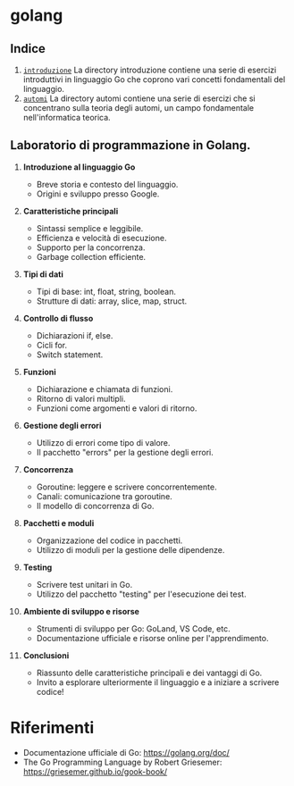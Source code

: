 # golang

## Indice

1. [`introduzione`](./introduzione/) La directory introduzione contiene una
serie di esercizi introduttivi in linguaggio Go che coprono vari concetti
fondamentali del linguaggio.
2. [`automi`](./automi/) La directory automi contiene una serie di esercizi
che si concentrano sulla teoria degli automi, un campo fondamentale
nell'informatica teorica.

## Laboratorio di programmazione in Golang.

1. **Introduzione al linguaggio Go**
   - Breve storia e contesto del linguaggio.
   - Origini e sviluppo presso Google.
   
2. **Caratteristiche principali**
   - Sintassi semplice e leggibile.
   - Efficienza e velocità di esecuzione.
   - Supporto per la concorrenza.
   - Garbage collection efficiente.
   
3. **Tipi di dati**
   - Tipi di base: int, float, string, boolean.
   - Strutture di dati: array, slice, map, struct.
   
4. **Controllo di flusso**
   - Dichiarazioni if, else.
   - Cicli for.
   - Switch statement.
   
5. **Funzioni**
   - Dichiarazione e chiamata di funzioni.
   - Ritorno di valori multipli.
   - Funzioni come argomenti e valori di ritorno.
   
6. **Gestione degli errori**
   - Utilizzo di errori come tipo di valore.
   - Il pacchetto "errors" per la gestione degli errori.
   
7. **Concorrenza**
   - Goroutine: leggere e scrivere concorrentemente.
   - Canali: comunicazione tra goroutine.
   - Il modello di concorrenza di Go.
   
8. **Pacchetti e moduli**
   - Organizzazione del codice in pacchetti.
   - Utilizzo di moduli per la gestione delle dipendenze.
   
9. **Testing**
   - Scrivere test unitari in Go.
   - Utilizzo del pacchetto "testing" per l'esecuzione dei test.
   
10. **Ambiente di sviluppo e risorse**
    - Strumenti di sviluppo per Go: GoLand, VS Code, etc.
    - Documentazione ufficiale e risorse online per l'apprendimento.

11. **Conclusioni**
    - Riassunto delle caratteristiche principali e dei vantaggi di Go.
    - Invito a esplorare ulteriormente il linguaggio e a iniziare a scrivere codice!

   

# Riferimenti

* Documentazione ufficiale di Go: <https://golang.org/doc/>
* The Go Programming Language by Robert Griesemer: <https://griesemer.github.io/gook-book/>
